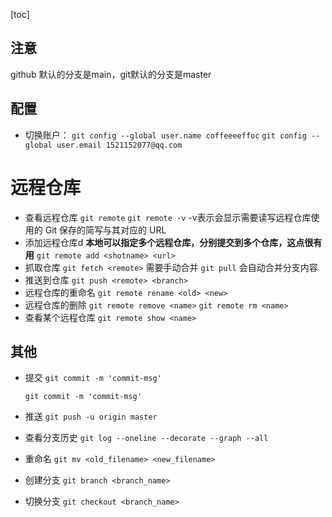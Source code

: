 [toc]
## 注意
  github 默认的分支是main，git默认的分支是master
## 配置
- 切换账户：
  `git config --global user.name coffeeeeffoc`
  `git config --global user.email 1521152077@qq.com`
# 远程仓库
- 查看远程仓库
  `git remote` 
  `git remote -v` -v表示会显示需要读写远程仓库使用的 Git 保存的简写与其对应的 URL
- 添加远程仓库d
  **本地可以指定多个远程仓库，分别提交到多个仓库，这点很有用**
  `git remote add <shotname> <url>`
- 抓取仓库
  `git fetch <remote>`  需要手动合并
  `git pull`  会自动合并分支内容
- 推送到仓库
  `git push <remote> <branch>`
- 远程仓库的重命名
  `git remote rename <old> <new>`
- 远程仓库的删除
  `git remote remove <name>`
  `git remote rm <name>`
- 查看某个远程仓库
  <!-- 可以列出以下信息：你在特定的分支上执行 git push 会自动地推送到哪一个远程分支。 它也同样地列出了哪些远程分支不在你的本地，哪些远程分支已经从服务器上移除了， 还有当你执行 git pull 时哪些本地分支可以与它跟踪的远程分支自动合并。 -->
  `git remote show <name>`

## 其他
- 提交
  `git commit -m 'commit-msg'`

  <!-- 与不带a的区别是，省略了[已经过git add file添加过但没提交commit，然后又修改file的内容]时的[需要再次执行git add file]的命令。原因是git add命令是个多功能命令，根据目标文件的状态不同，此命令的效果也不同：可以用它开始跟踪新文件，或者把已跟踪的文件放到暂存区，还能用于合并时把有冲突的文件标记为已解决状态等 -->
  `git commit -m 'commit-msg'`

- 推送 
  `git push -u origin master`

- 查看分支历史
  `git log --oneline --decorate --graph --all`

- 重命名
  `git mv <old_filename> <new_filename>`
- 创建分支
  `git branch <branch_name>`
- 切换分支
  `git checkout <branch_name>`